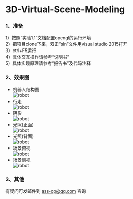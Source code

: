 # 3D-Virtual-Scene-Modeling

### 1、准备

1）按照“实验1.1”文档配置opengl的运行环境<br>
2）把项目clone下来，双击“sln”文件用visual studio 2015打开<br>
3）ctrl+F5运行<br>
4）具体交互操作请参考“说明书”<br>
5）具体实现原理请参考“报告书”及代码注释<br>

### 2、效果图
* 机器人结构图<br>
![robot](https://github.com/assissionop/3D-Virtual-Scene-Modeling/raw/master/readme_picture/%E6%9C%BA%E5%99%A8%E4%BA%BA%E7%BB%93%E6%9E%84.png)
* 行走<br>
![robot](https://github.com/assissionop/3D-Virtual-Scene-Modeling/raw/master/readme_picture/%E6%95%88%E6%9E%9C%E5%9B%BE6.png)
* 阴影<br>
![robot](https://github.com/assissionop/3D-Virtual-Scene-Modeling/raw/master/readme_picture/%E6%95%88%E6%9E%9C%E5%9B%BE5.png)
* 光照(正面)<br>
![robot](https://github.com/assissionop/3D-Virtual-Scene-Modeling/raw/master/readme_picture/%E6%95%88%E6%9E%9C%E5%9B%BE3.png)
* 光照(背面)<br>
![robot](https://github.com/assissionop/3D-Virtual-Scene-Modeling/raw/master/readme_picture/%E6%95%88%E6%9E%9C%E5%9B%BE4.png)
* 场景俯视<br>
![robot](https://github.com/assissionop/3D-Virtual-Scene-Modeling/raw/master/readme_picture/%E6%95%88%E6%9E%9C%E5%9B%BE2.png)
* 场景侧视<br>
![robot](https://github.com/assissionop/3D-Virtual-Scene-Modeling/raw/master/readme_picture/%E6%95%88%E6%9E%9C%E5%9B%BE1.png)

### 3、其他
有疑问可发邮件到 ass-op@qq.com 咨询